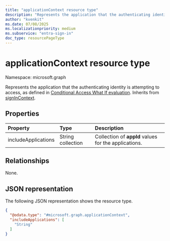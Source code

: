 ```yaml
---
title: "applicationContext resource type"
description: "Represents the application that the authenticating identity is attempting to access, as defined in the Conditional Access What If evaluation."
author: "kvenkit"
ms.date: 07/08/2025
ms.localizationpriority: medium
ms.subservice: "entra-sign-in"
doc_type: resourcePageType
---
```


# applicationContext resource type

Namespace: microsoft.graph

Represents the application that the authenticating identity is attempting to access, as defined in [Conditional Access What If evaluation](../api/conditionalaccessroot-evaluate.md). Inherits from [signInContext](../resources/signincontext.md).

## Properties
|Property|Type|Description|
|:---|:---|:---|
|includeApplications|String collection|Collection of **appId** values for the applications.|

## Relationships
None.

## JSON representation
The following JSON representation shows the resource type.
<!-- {
  "blockType": "resource",
  "@odata.type": "microsoft.graph.applicationContext"
}
-->
``` json
{
  "@odata.type": "#microsoft.graph.applicationContext",
  "includeApplications": [
    "String"
  ]
}
```

